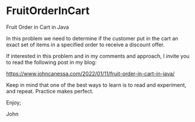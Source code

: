 # FruitOrderInCart
Fruit Order in Cart in Java

In this problem we need to determine if the customer put
in the cart an exact set of items in a specified order
to receive a discount offer.

If interested in this problem and in my comments and
approach, I invite you to read the following post in
my blog:

https://www.johncanessa.com/2022/01/11/fruit-order-in-cart-in-java/

Keep in mind that one of the best ways to learn is to 
read and experiment, and repeat. Practice makes perfect.

Enjoy;

John
